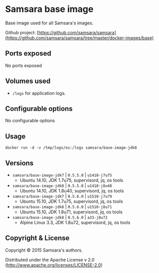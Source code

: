 # Samsara base image

Base image used for all Samsara's images.

Github project: [https://github.com/samsara/samsara](https://github.com/samsara/samsara/tree/master/docker-images/base)

## Ports exposed

No ports exposed

## Volumes used

* `/logs` for application logs.

## Configurable options

No configurable options

## Usage

```
docker run -d -v /tmp/logs/os:/logs samsara/base-image-jdk8
```

## Versions

* `samsara/base-image-jdk7` \| `0.5.5.0` \| `u1410-j7u75`
  - Ubuntu 14.10, JDK 1.7u75, supervisord, jq, os tools
* `samsara/base-image-jdk8` \| `0.5.5.0` \| `u1410-j8u40`
  - Ubuntu 14.10, JDK 1.8u40, supervisord, jq, os tools
* `samsara/base-image-jdk7` \| `0.5.6.0` \| `u1510-j7u79`
  - Ubuntu 15.10, JDK 1.7u75, supervisord, jq, os tools
* `samsara/base-image-jdk8` \| `0.5.6.0` \| `u1510-j8u71`
  - Ubuntu 15.10, JDK 1.8u71, supervisord, jq, os tools
* `samsara/base-image-jdk8` \| `0.5.6.0` \| `a33-j8u72`
  - Alpine Linux 3.3, JDK 1.8u72, supervisord, jq, os tools


## Copyright & License

Copyright © 2015 Samsara's authors.

Distributed under the Apache License v 2.0 (http://www.apache.org/licenses/LICENSE-2.0)

